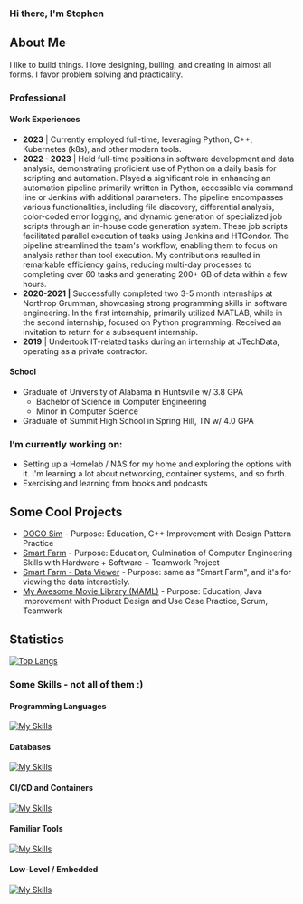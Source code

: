 ### Hi there, I'm Stephen

## About Me
I like to build things. I love designing, builing, and creating in almost all forms. I favor problem solving and practicality.

### Professional

#### Work Experiences

- **2023** | Currently employed full-time, leveraging Python, C++, Kubernetes (k8s), and other modern tools.
- **2022 - 2023** | Held full-time positions in software development and data analysis, demonstrating proficient use of Python on a daily basis for scripting and automation. Played a significant role in enhancing an automation pipeline primarily written in Python, accessible via command line or Jenkins with additional parameters. The pipeline encompasses various functionalities, including file discovery, differential analysis, color-coded error logging, and dynamic generation of specialized job scripts through an in-house code generation system. These job scripts facilitated parallel execution of tasks using Jenkins and HTCondor. The pipeline streamlined the team's workflow, enabling them to focus on analysis rather than tool execution. My contributions resulted in remarkable efficiency gains, reducing multi-day processes to completing over 60 tasks and generating 200+ GB of data within a few hours.
- **2020-2021 |** Successfully completed two 3-5 month internships at Northrop Grumman, showcasing strong programming skills in software engineering. In the first internship, primarily utilized MATLAB, while in the second internship, focused on Python programming. Received an invitation to return for a subsequent internship.
- **2019** | Undertook IT-related tasks during an internship at JTechData, operating as a private contractor.

#### School
- Graduate of University of Alabama in Huntsville w/ 3.8 GPA
  - Bachelor of Science in Computer Engineering
  - Minor in Computer Science
- Graduate of Summit High School in Spring Hill, TN w/ 4.0 GPA

### I’m currently working on: 
- Setting up a Homelab / NAS for my home and exploring the options with it. I'm learning a lot about networking, container systems, and so forth.
- Exercising and learning from books and podcasts

## Some Cool Projects
- [DOCO Sim](https://github.com/robotcorner/CS-307-DOCO-SIM-Semester-Project-Cpp#readme) - Purpose: Education, C++ Improvement with Design Pattern Practice
- [Smart Farm](https://github.com/dandeto/Smart-Farm) - Purpose: Education, Culmination of Computer Engineering Skills with Hardware + Software + Teamwork Project
- [Smart Farm - Data Viewer](https://github.com/robotcorner/Smart-Farm-Viewer) - Purpose: same as "Smart Farm", and it's for viewing the data interactiely.
- [My Awesome Movie Library (MAML)](https://github.com/robotcorner/CS-321-JavaTeamProjectTeam10#cs-321-javateamproject---team-10) - Purpose: Education, Java Improvement with Product Design and Use Case Practice, Scrum, Teamwork

## Statistics
<!-- [![robotcorners's github stats](https://github-readme-stats.vercel.app/api?username=robotcorner&theme=algolia)](https://github.com/anuraghazra/github-readme-stats) -->

[![Top Langs](https://github-readme-stats.vercel.app/api/top-langs/?username=robotcorner&theme=algolia&layout=compact)](https://github.com/anuraghazra/github-readme-stats)

### Some Skills - not all of them :)
#### Programming Languages
[![My Skills](https://skillicons.dev/icons?i=py,cpp,c,matlab,bash,md,qt)](https://skillicons.dev)

#### Databases
[![My Skills](https://skillicons.dev/icons?i=sqlite,sql)](https://skillicons.dev)

#### CI/CD and Containers
[![My Skills](https://skillicons.dev/icons?i=cloudflare,docker,git,github,jenkins,kubernetes)](https://skillicons.dev)

#### Familiar Tools
[![My Skills](https://skillicons.dev/icons?i=discord,vscode,autocad)](https://skillicons.dev)

#### Low-Level / Embedded
[![My Skills](https://skillicons.dev/icons?i=raspberrypi,arduino)](https://skillicons.dev)


